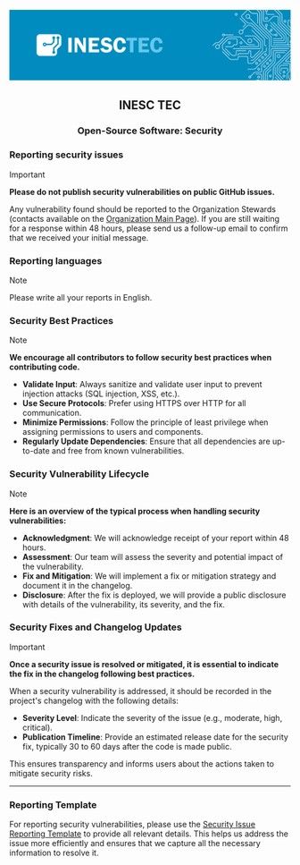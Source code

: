 <div align="center">

![logo](../profile/inesctec_banner.png)

## INESC TEC
### Open-Source Software: Security

</div>

### Reporting security issues

> [!IMPORTANT]  
> **Please do not publish security vulnerabilities on public GitHub issues.**

Any vulnerability found should be reported to the Organization Stewards (contacts available on the [Organization Main Page](https://www.inesctec.pt/pt)).
If you are still waiting for a response within 48 hours, please send us a follow-up email to confirm that we received your initial message.

### Reporting languages

> [!NOTE]  
> Please write all your reports in English.

### Security Best Practices

> [!NOTE]  
**We encourage all contributors to follow security best practices when contributing code.**

- **Validate Input**: Always sanitize and validate user input to prevent injection attacks (SQL injection, XSS, etc.).
- **Use Secure Protocols**: Prefer using HTTPS over HTTP for all communication.
- **Minimize Permissions**: Follow the principle of least privilege when assigning permissions to users and components.
- **Regularly Update Dependencies**: Ensure that all dependencies are up-to-date and free from known vulnerabilities.

### Security Vulnerability Lifecycle

> [!NOTE]  
**Here is an overview of the typical process when handling security vulnerabilities:**

- **Acknowledgment**: We will acknowledge receipt of your report within 48 hours.
- **Assessment**: Our team will assess the severity and potential impact of the vulnerability.
- **Fix and Mitigation**: We will implement a fix or mitigation strategy and document it in the changelog.
- **Disclosure**: After the fix is deployed, we will provide a public disclosure with details of the vulnerability, its severity, and the fix.

### Security Fixes and Changelog Updates

> [!IMPORTANT]  
> **Once a security issue is resolved or mitigated, it is essential to indicate the fix in the changelog following best practices.**

When a security vulnerability is addressed, it should be recorded in the project's changelog with the following details:

- **Severity Level**: Indicate the severity of the issue (e.g., moderate, high, critical).
- **Publication Timeline**: Provide an estimated release date for the security fix, typically 30 to 60 days after the code is made public.

This ensures transparency and informs users about the actions taken to mitigate security risks.

---

### Reporting Template

For reporting security vulnerabilities, please use the [Security Issue Reporting Template](./reporting_template.md) to provide all relevant details. This helps us address the issue more efficiently and ensures that we capture all the necessary information to resolve it.
